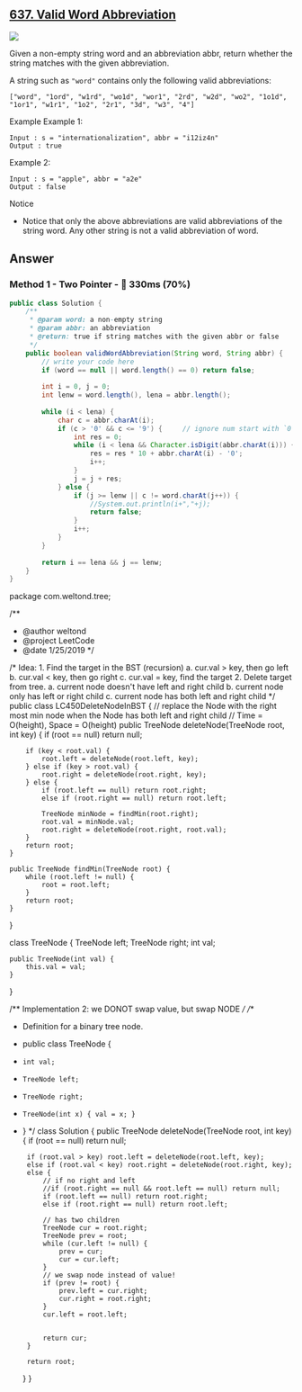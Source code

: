 ## [637. Valid Word Abbreviation](https://www.lintcode.com/problem/valid-word-abbreviation/description?_from=ladder&&fromId=14)

![](https://github.com/weltond/DataStructure/blob/master/medium.PNG)

Given a non-empty string word and an abbreviation abbr, return whether the string matches with the given abbreviation.

A string such as `"word"` contains only the following valid abbreviations:

`["word", "1ord", "w1rd", "wo1d", "wor1", "2rd", "w2d", "wo2", "1o1d", "1or1", "w1r1", "1o2", "2r1", "3d", "w3", "4"]`

Example
Example 1:

```
Input : s = "internationalization", abbr = "i12iz4n"
Output : true
```

Example 2:

```
Input : s = "apple", abbr = "a2e"
Output : false
```

Notice
- Notice that only the above abbreviations are valid abbreviations of the string word. Any other string is not a valid abbreviation of word.

## Answer
### Method 1 - Two Pointer - :rabbit: 330ms (70%)

```java
public class Solution {
    /**
     * @param word: a non-empty string
     * @param abbr: an abbreviation
     * @return: true if string matches with the given abbr or false
     */
    public boolean validWordAbbreviation(String word, String abbr) {
        // write your code here
        if (word == null || word.length() == 0) return false;
        
        int i = 0, j = 0;
        int lenw = word.length(), lena = abbr.length();
        
        while (i < lena) {
            char c = abbr.charAt(i);
            if (c > '0' && c <= '9') {     // ignore num start with `0`
                int res = 0;
                while (i < lena && Character.isDigit(abbr.charAt(i))) {
                    res = res * 10 + abbr.charAt(i) - '0';
                    i++;
                }
                j = j + res;
            } else {
                if (j >= lenw || c != word.charAt(j++)) {
                    //System.out.println(i+","+j);
                    return false;
                }
                i++;
            }
        }
        
        return i == lena && j == lenw;
    }
}
```

package com.weltond.tree;

/**
 * @author weltond
 * @project LeetCode
 * @date 1/25/2019
 */

/*
    Idea:
        1. Find the target in the BST (recursion)
            a. cur.val > key, then go left
            b. cur.val < key, then go right
            c. cur.val = key, find the target
        2. Delete target from tree.
            a. current node doesn't have left and right child
            b. current node only has left or right child
            c. current node has both left and right child
 */
public class LC450DeleteNodeInBST {
    // replace the Node with the right most min node when the Node has both left and right child
    // Time = O(height), Space = O(height)
    public TreeNode deleteNode(TreeNode root, int key) {
        if (root == null) return null;

        if (key < root.val) {
            root.left = deleteNode(root.left, key);
        } else if (key > root.val) {
            root.right = deleteNode(root.right, key);
        } else {
            if (root.left == null) return root.right;
            else if (root.right == null) return root.left;

            TreeNode minNode = findMin(root.right);
            root.val = minNode.val;
            root.right = deleteNode(root.right, root.val);
        }
        return root;
    }

    public TreeNode findMin(TreeNode root) {
        while (root.left != null) {
            root = root.left;
        }
        return root;
    }
}

class TreeNode {
    TreeNode left;
    TreeNode right;
    int val;

    public TreeNode(int val) {
        this.val = val;
    }
}

/**
Implementation 2: we DONOT swap value, but swap NODE
*/
/**
 * Definition for a binary tree node.
 * public class TreeNode {
 *     int val;
 *     TreeNode left;
 *     TreeNode right;
 *     TreeNode(int x) { val = x; }
 * }
 */
class Solution {
    public TreeNode deleteNode(TreeNode root, int key) {
        if (root == null) return null;
        
        if (root.val > key) root.left = deleteNode(root.left, key);
        else if (root.val < key) root.right = deleteNode(root.right, key);
        else {
            // if no right and left 
            //if (root.right == null && root.left == null) return null;
            if (root.left == null) return root.right;
            else if (root.right == null) return root.left;
            
            // has two children
            TreeNode cur = root.right;
            TreeNode prev = root;
            while (cur.left != null) {
                prev = cur;
                cur = cur.left;
            }
            // we swap node instead of value!
            if (prev != root) {
                prev.left = cur.right;
                cur.right = root.right;
            }
            cur.left = root.left;
            
            
            return cur;
        }
        
        return root;
    }
}
